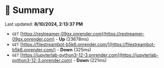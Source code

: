 # 📖 Summary
Last updated: **8/10/2024, 2:13:37 PM**

- `GET` [https://restreamer-09gx.onrender.com](https://restreamer-09gx.onrender.com) - **Up** (23678ms)
- `GET` [https://filestreambot-b5k6.onrender.com/](https://filestreambot-b5k6.onrender.com/) - **Down** (325ms)
- `GET` [https://jupyterlab-python3-12-3.onrender.com](https://jupyterlab-python3-12-3.onrender.com) - **Down** (221ms)
